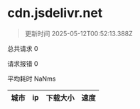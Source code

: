 
  # cdn.jsdelivr.net

  > 更新时间 2025-05-12T00:52:13.388Z
  
  总共请求 0

  请求报错 0

  平均耗时 NaNms

|城市|ip|下载大小|速度|
|-----|----------|---|---|

  